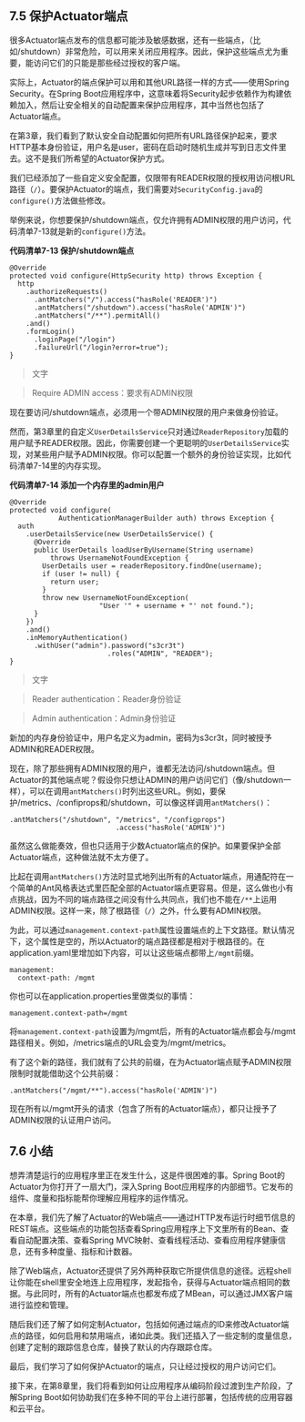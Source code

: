 ## 7.5 保护Actuator端点

很多Actuator端点发布的信息都可能涉及敏感数据，还有一些端点，（比如/shutdown）非常危险，可以用来关闭应用程序。因此，保护这些端点尤为重要，能访问它们的只能是那些经过授权的客户端。

实际上，Actuator的端点保护可以用和其他URL路径一样的方式——使用Spring Security。在Spring Boot应用程序中，这意味着将Security起步依赖作为构建依赖加入，然后让安全相关的自动配置来保护应用程序，其中当然也包括了Actuator端点。

在第3章，我们看到了默认安全自动配置如何把所有URL路径保护起来，要求HTTP基本身份验证，用户名是user，密码在启动时随机生成并写到日志文件里去。这不是我们所希望的Actuator保护方式。

我们已经添加了一些自定义安全配置，仅限带有READER权限的授权用访问根URL路径（`/`）。要保护Actuator的端点，我们需要对`SecurityConfig.java`的`configure()`方法做些修改。

举例来说，你想要保护/shutdown端点，仅允许拥有ADMIN权限的用户访问，代码清单7-13就是新的`configure()`方法。

__代码清单7-13 保护/shutdown端点__

```
@Override
protected void configure(HttpSecurity http) throws Exception {
  http
    .authorizeRequests()
      .antMatchers("/").access("hasRole('READER')")
      .antMatchers("/shutdown").access("hasRole('ADMIN')")
      .antMatchers("/**").permitAll()
    .and()
    .formLogin()
      .loginPage("/login")
      .failureUrl("/login?error=true");
}
```
>文字

>Require ADMIN access：要求有ADMIN权限

现在要访问/shutdown端点，必须用一个带ADMIN权限的用户来做身份验证。

然而，第3章里的自定义`UserDetailsService`只对通过`ReaderRepository`加载的用户赋予READER权限。因此，你需要创建一个更聪明的`UserDetailsService`实现，对某些用户赋予ADMIN权限。你可以配置一个额外的身份验证实现，比如代码清单7-14里的内存实现。

__代码清单7-14 添加一个内存里的admin用户__

```
@Override
protected void configure(
            AuthenticationManagerBuilder auth) throws Exception {
  auth
    .userDetailsService(new UserDetailsService() {
      @Override
      public UserDetails loadUserByUsername(String username)
          throws UsernameNotFoundException {
        UserDetails user = readerRepository.findOne(username);
        if (user != null) {
          return user;
        }
        throw new UsernameNotFoundException(
                      "User '" + username + "' not found.");
      }
    })
    .and()
    .inMemoryAuthentication()
      .withUser("admin").password("s3cr3t")
                        .roles("ADMIN", "READER");
}
```
>文字

>Reader authentication：Reader身份验证

>Admin authentication：Admin身份验证

新加的内存身份验证中，用户名定义为admin，密码为s3cr3t，同时被授予ADMIN和READER权限。

现在，除了那些拥有ADMIN权限的用户，谁都无法访问/shutdown端点。但Actuator的其他端点呢？假设你只想让ADMIN的用户访问它们（像/shutdown一样），可以在调用`antMatchers()`时列出这些URL。例如，要保护/metrics、/confiprops和/shutdown，可以像这样调用`antMatchers()`：

```
.antMatchers("/shutdown", "/metrics", "/configprops")
                          .access("hasRole('ADMIN')")
```

虽然这么做能奏效，但也只适用于少数Actuator端点的保护。如果要保护全部Actuator端点，这种做法就不太方便了。

比起在调用`antMatchers()`方法时显式地列出所有的Actuator端点，用通配符在一个简单的Ant风格表达式里匹配全部的Actuator端点更容易。但是，这么做也小有点挑战，因为不同的端点路径之间没有什么共同点，我们也不能在`/**`上运用ADMIN权限。这样一来，除了根路径（`/`）之外，什么要有ADMIN权限。

为此，可以通过`management.context-path`属性设置端点的上下文路径。默认情况下，这个属性是空的，所以Actuator的端点路径都是相对于根路径的。在application.yaml里增加如下内容，可以让这些端点都带上`/mgmt`前缀。

```
management:
  context-path: /mgmt
```

你也可以在application.properties里做类似的事情：

```
management.context-path=/mgmt
```

将`management.context-path`设置为/mgmt后，所有的Actuator端点都会与/mgmt路径相关。例如，/metrics端点的URL会变为/mgmt/metrics。

有了这个新的路径，我们就有了公共的前缀，在为Actuator端点赋予ADMIN权限限制时就能借助这个公共前缀：

```
.antMatchers("/mgmt/**").access("hasRole('ADMIN')")
```

现在所有以/mgmt开头的请求（包含了所有的Actuator端点），都只让授予了ADMIN权限的认证用户访问。

## 7.6 小结

想弄清楚运行的应用程序里正在发生什么，这是件很困难的事。Spring Boot的Actuator为你打开了一扇大门，深入Spring Boot应用程序的内部细节。它发布的组件、度量和指标能帮你理解应用程序的运作情况。

在本章，我们先了解了Actuator的Web端点——通过HTTP发布运行时细节信息的REST端点。这些端点的功能包括查看Spring应用程序上下文里所有的Bean、查看自动配置决策、查看Spring MVC映射、查看线程活动、查看应用程序健康信息，还有多种度量、指标和计数器。

除了Web端点，Actuator还提供了另外两种获取它所提供信息的途径。远程shell让你能在shell里安全地连上应用程序，发起指令，获得与Actuator端点相同的数据。与此同时，所有的Actuator端点也都发布成了MBean，可以通过JMX客户端进行监控和管理。

随后我们还了解了如何定制Actuator，包括如何通过端点的ID来修改Actuator端点的路径，如何启用和禁用端点，诸如此类。我们还插入了一些定制的度量信息，创建了定制的跟踪信息仓库，替换了默认的内存跟踪仓库。

最后，我们学习了如何保护Actuator的端点，只让经过授权的用户访问它们。

接下来，在第8章里，我们将看到如何让应用程序从编码阶段过渡到生产阶段，了解Spring Boot如何协助我们在多种不同的平台上进行部署，包括传统的应用容器和云平台。
